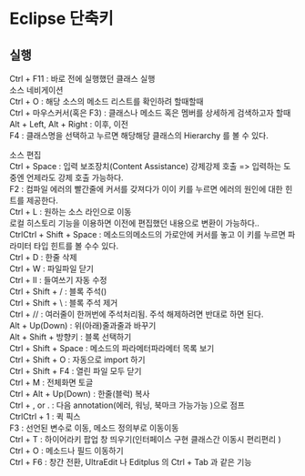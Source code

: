 
# Eclipse 단축키

## 실행
Ctrl + F11 : 바로 전에 실행했던 클래스 실행  
	   소스 네비게이션  
Ctrl + O : 해당 소스의 메소드 리스트를 확인하려 할때할때   
Ctrl + 마우스커서(혹은 F3) : 클래스나 메소드 혹은 멤버를   상세하게 검색하고자 할때  
Alt + Left, Alt + Right : 이후, 이전  
F4 : 클래스명을 선택하고 누르면 해당해당 클래스의 Hierarchy  를 볼 수 있다.  
 
소스 편집  
Ctrl + Space : 입력 보조장치(Content Assistance) 강제강제 호출 => 입력하는 도중엔 언제라도 강제 호출 가능하다.  
F2 : 컴파일 에러의 빨간줄에 커서를 갖져다가 이이 키를 누르면 에러의 원인에 대한 힌트를 제공한다.  
Ctrl + L : 원하는 소스 라인으로 이동  
           로컬 히스토리 기능을 이용하면 이전에 편집했던 내용으로 변환이 가능하다..   
CtrlCtrl + Shift + Space : 메소드의메소드의 가로안에 커서를 놓고 이 키를 누르면 파라미터 타입 힌트를 볼 수수 있다.  
Ctrl + D : 한줄 삭제  
Ctrl + W : 파일파일  닫기  
Ctrl + II : 들여쓰기 자동 수정  
Ctrl + Shift + / : 블록 주석()  
Ctrl + Shift + \ : 블록 주석 제거  
Ctrl + // : 여러줄이 한꺼번에 주석처리됨. 주석 해제하려면   반대로 하면 된다.  
Alt + Up(Down) : 위(아래)줄과줄과 바꾸기  
Alt + Shift + 방향키 : 블록 선택하기  
Ctrl + Shift + Space : 메소드의 파라메터파라메터 목록 보기  
Ctrl + Shift + O : 자동으로 import 하기  
Ctrl + Shift + F4 : 열린 파일 모두 닫기  
Ctrl + M : 전체화면 토글  
Ctrl + Alt + Up(Down) : 한줄(블럭) 복사  
Ctrl + , or . : 다음 annotation(에러, 워닝, 북마크 가능가능 )으로 점프  
CtrlCtrl + 1 : 퀵 픽스  
F3 : 선언된 변수로 이동, 메소드 정의부로 이동이동   
Ctrl + T : 하이어라키 팝업 창 띄우기(인터페이스 구현 클래스간 이동시 편리편리 )  
Ctrl + O : 메소드나 필드 이동하기  
Ctrl + F6 : 창간 전환, UltraEdit 나 Editplus 의 Ctrl + Tab 과 같은 기능  



